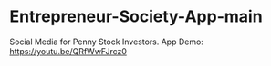 # Entrepreneur-Society-App-main
Social Media for Penny Stock Investors.
App Demo: https://youtu.be/QRfWwFJrcz0
